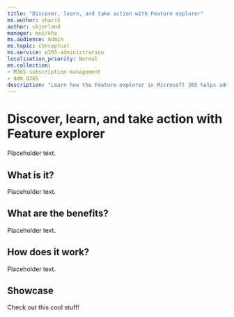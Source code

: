 ```yaml
---
title: "Discover, learn, and take action with Feature explorer"
ms.author: sharik
author: skjerland
manager: mnirkhe
ms.audience: Admin
ms.topic: conceptual
ms.service: o365-administration
localization_priority: Normal
ms.collection: 
- M365-subscription-management
- Adm_O365
description: "Learn how the Feature explorer in Microsoft 365 helps admins discover, learn, and take action."
---
```


# Discover, learn, and take action with Feature explorer

Placeholder text.

## What is it?

Placeholder text.
    
## What are the benefits?

Placeholder text. 
      
## How does it work?

Placeholder text.
    
## Showcase

Check out this cool stuff!
    

    

